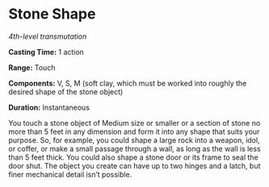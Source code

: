 <title>Stone Shape</title>

# Stone Shape

_4th-level transmutation_

**Casting Time:** 1 action

**Range:** Touch

**Components:** V, S, M (soft clay, which
must be worked into roughly the desired shape
of the stone object)

**Duration:** Instantaneous

You touch a stone object of Medium size or
smaller or a section of stone no more than 5
feet in any dimension and form it into any
shape that suits your purpose. So, for
example, you could shape a large rock into a
weapon, idol, or coffer, or make a small
passage through a wall, as long as the wall
is less than 5 feet thick. You could also
shape a stone door or its frame to seal the
door shut. The object you create can have up
to two hinges and a latch, but finer
mechanical detail isn’t possible.



